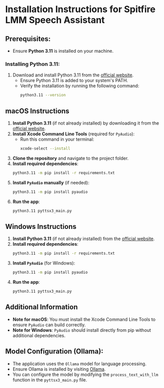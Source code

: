 
# Installation Instructions for Spitfire LMM Speech Assistant

## Prerequisites:
- Ensure **Python 3.11** is installed on your machine.

### Installing Python 3.11:
1. Download and install Python 3.11 from the [official website](https://www.python.org/downloads/).
   - Ensure Python 3.11 is added to your system's PATH.
   - Verify the installation by running the following command:
     ```bash
     python3.11 --version
     ```

## macOS Instructions

1. **Install Python 3.11** (if not already installed) by downloading it from the [official website](https://www.python.org/downloads/).
2. **Install Xcode Command Line Tools** (required for `PyAudio`):
   - Run this command in your terminal:
     ```bash
     xcode-select --install
     ```
3. **Clone the repository** and navigate to the project folder.
4. **Install required dependencies**:
   ```bash
   python3.11 -m pip install -r requirements.txt
   ```
5. **Install `PyAudio` manually** (if needed):
   ```bash
   python3.11 -m pip install pyaudio
   ```
6. **Run the app**:
   ```bash
   python3.11 pyttsx3_main.py
   ```

## Windows Instructions

1. **Install Python 3.11** (if not already installed) from the [official website](https://www.python.org/downloads/).
2. **Install required dependencies**:
   ```bash
   python3.11 -m pip install -r requirements.txt
   ```
3. **Install `PyAudio`** (for Windows):
   ```bash
   python3.11 -m pip install pyaudio
   ```
4. **Run the app**:
   ```bash
   python3.11 pyttsx3_main.py
   ```

## Additional Information
- **Note for macOS**: You must install the Xcode Command Line Tools to ensure `PyAudio` can build correctly.
- **Note for Windows**: `PyAudio` should install directly from pip without additional dependencies.

## Model Configuration (Ollama):
- The application uses the `Ollama` model for language processing.
- Ensure Ollama is installed by visiting [Ollama](https://ollama.com).
- You can configure the model by modifying the `process_text_with_llm` function in the `pyttsx3_main.py` file.

